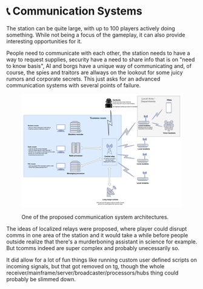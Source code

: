 # 📞 Communication Systems

The station can be quite large, with up to 100 players actively doing something. While not being a focus of the gameplay, it can also provide interesting opportunities for it.

People need to communicate with each other, the station needs to have a way to request supplies, security have a need to share info that is on "need to know basis", AI and borgs have a unique way of communicating and, of course, the spies and traitors are allways on the lookout for some juicy rumors and corporate secrets. This just asks for an advanced communication systems with several points of failure.

<figure><img src="../.gitbook/assets/SimpleComms (nsarrazin).png" alt=""><figcaption><p>One of the proposed communication system architectures.</p></figcaption></figure>

The ideas of localized relays were proposed, where player could disrupt comms in one area of the station and it would take a while before people outside realize that there's a murderboning assistant in science for example. But tcomms indeed are super complex and probably unecessarily so.&#x20;

It did allow for a lot of fun things like running custom user defined scripts on incoming signals, but that got removed on tg, though the whole receiver/mainframe/server/broadcaster/processors/hubs thing could probably be slimmed down.
